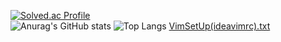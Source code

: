 [![Solved.ac Profile](http://mazassumnida.wtf/api/v2/generate_badge?boj=jiwoo5312)](https://solved.ac/jiwoo5312/)   
![Anurag's GitHub stats](https://github-readme-stats.vercel.app/api?username=wata548&show_icons=true&theme=transparent)
![Top Langs](https://github-readme-stats.vercel.app/api/top-langs/?username=wata48&layout=compact)
[VimSetUp(ideavimrc).txt](https://github.com/user-attachments/files/17960509/VimSetUp.ideavimrc.txt)
